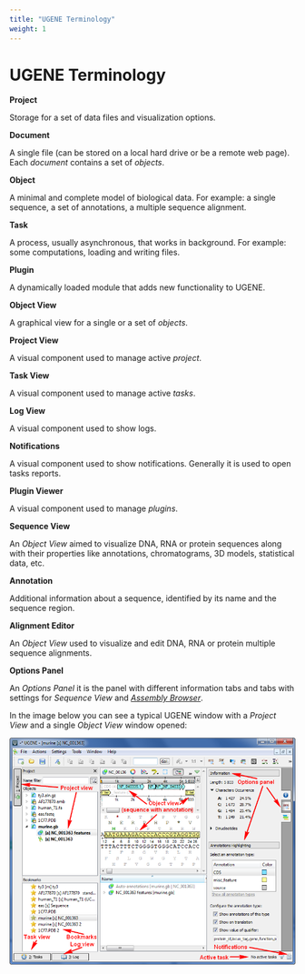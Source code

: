 ```yaml
---
title: "UGENE Terminology"
weight: 1
---
```



# UGENE Terminology

**Project**

Storage for a set of data files and visualization options.

**Document**

A single file (can be stored on a local hard drive or be a remote web page). Each _document_ contains a set of _objects_.

**Object**

A minimal and complete model of biological data. For example: a single sequence, a set of annotations, a multiple sequence alignment.

**Task**

A process, usually asynchronous, that works in background. For example: some computations, loading and writing files.

**Plugin**

A dynamically loaded module that adds new functionality to UGENE.

**Object View**

A graphical view for a single or a set of _objects_.

**Project View**

A visual component used to manage active _project_.

**Task View**

A visual component used to manage active _tasks_.

**Log View**

A visual component used to show logs.

**Notifications**

A visual component used to show notifications. Generally it is used to open tasks reports.

**Plugin Viewer**

A visual component used to manage _plugins_.

**Sequence View**

An _Object View_ aimed to visualize DNA, RNA or protein sequences along with their properties like annotations, chromatograms, 3D models, statistical data, etc.

**Annotation**

Additional information about a sequence, identified by its name and the sequence region.

**Alignment Editor**

An _Object View_ used to visualize and edit DNA, RNA or protein multiple sequence alignments.

**Options Panel**

An _Options Panel_ it is the panel with different information tabs and tabs with settings for _Sequence View_ and [_Assembly Browser_](assembly-browser.md).

In the image below you can see a typical UGENE window with a _Project View_ and a single _Object View_ window opened:


![](/images/65929257/65929258.png)

